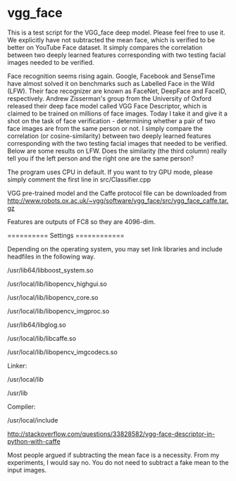 # vgg_face
This is a test script for the VGG_face deep model. Please feel free to use it. We explicitly have not subtracted the mean face, which is verified to be better on YouTube Face dataset. It simply compares the correlation between two deeply learned features corresponding with two testing facial images needed to be verified.

Face recognition seems rising again. Google, Facebook and SenseTime have almost solved it on benchmarks such as Labelled Face in the Wild (LFW). Their face recognizer are known  as FaceNet, DeepFace and FaceID, respectively. Andrew Zisserman's group from the University of Oxford released their deep face model called VGG Face Descriptor, which is claimed to be trained on millions of  face images. Today I take it and give it a shot on the task of face verification - determining whether a pair of two face images are from the same person or not.  I simply compare the correlation (or cosine-similarity) between two deeply learned features corresponding with the two testing facial images that needed to be verified. Below are some results on LFW. Does the similarity (the third column) really tell you if the left person and the right one are the same person?

The program uses CPU in default. If you want to try GPU mode, please simply comment the first line in src/Classifier.cpp

VGG pre-trained model and the Caffe protocol file can be downloaded from http://www.robots.ox.ac.uk/~vgg/software/vgg_face/src/vgg_face_caffe.tar.gz

Features are outputs of FC8 so they are 4096-dim.

========== Settings ============

Depending on the operating system, you may set link libraries and include headfiles in the following way.

/usr/lib64/libboost_system.so

/usr/local/lib/libopencv_highgui.so

/usr/local/lib/libopencv_core.so

/usr/local/lib/libopencv_imgproc.so

/usr/lib64/libglog.so

/usr/local/lib/libcaffe.so

/usr/local/lib/libopencv_imgcodecs.so

Linker:

/usr/local/lib

/usr/lib

Compiler:

/usr/local/include

http://stackoverflow.com/questions/33828582/vgg-face-descriptor-in-python-with-caffe

Most people argued if subtracting the mean face is a necessity. From my experiments, I would say no. You do not need to subtract a fake mean to the input images.
